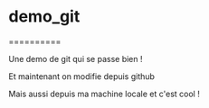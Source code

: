 # demo_git
==========

Une demo de git qui se passe bien !

Et maintenant on modifie depuis github

Mais aussi depuis ma machine locale et c'est cool !
